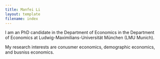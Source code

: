 ```yaml
---
title: Manfei Li
layout: template
filename: index
--- 
```


I am an PhD candidate in the Department of Economics in the Department of Economics at Ludwig-Maximilians-Universität München (LMU Munich).

My research interests are conusmer economics, demographic economics, and busniss economics. 

